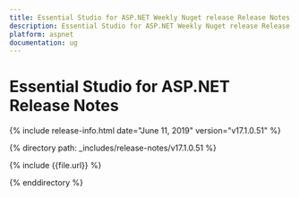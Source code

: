 ```yaml
---
title: Essential Studio for ASP.NET Weekly Nuget release Release Notes  
description: Essential Studio for ASP.NET Weekly Nuget release Release Notes  
platform: aspnet
documentation: ug
---
```


# Essential Studio for ASP.NET  Release Notes  

{% include release-info.html date="June 11, 2019"  version="v17.1.0.51" %} 


{% directory path: _includes/release-notes/v17.1.0.51 %}

{% include {{file.url}} %}

{% enddirectory %}